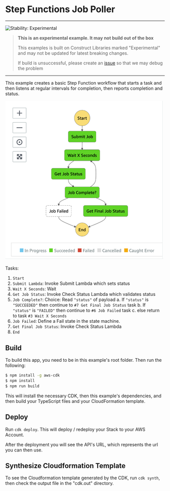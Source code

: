 # Step Functions Job Poller

<!--BEGIN STABILITY BANNER-->
---

![Stability: Experimental](https://img.shields.io/badge/stability-Experimental-important.svg?style=for-the-badge)

> **This is an experimental example. It may not build out of the box**
>
> This examples is built on Construct Libraries marked "Experimental" and may not be updated for latest breaking changes.
>
> If build is unsuccessful, please create an [issue](https://github.com/aws-samples/aws-cdk-examples/issues/new) so that we may debug the problem

---
<!--END STABILITY BANNER-->

This example creates a basic Step Function workflow that starts a task and then listens at regular intervals for completion, then reports completion and status.

<kbd>
<img src="./step-function-graph.png" width="500px" margin="auto" />
</kbd>

Tasks:

1. `Start`
2. `Submit Lambda`: Invoke Submit Lambda which sets status
3. `Wait X Seconds`: Wait
4. `Get Job Status`: Invoke Check Status Lambda which validates status
5. `Job Complete?`: Choice: Read `"status"` of payload
   a. If `"status"` is `"SUCCEEDED"` then continue to `#7 Get Final Job Status` task
   b. If `"status"` is `"FAILED"` then continue to `#6 Job Failed` task
   c. else return to task `#3 Wait X Seconds`
6. `Job Failed`: Define a Fail state in the state machine.
7. `Get Final Job Status`: Invoke Check Status Lambda
8. `End`

## Build

To build this app, you need to be in this example's root folder. Then run the following:

```bash
$ npm install -g aws-cdk
$ npm install
$ npm run build
```

This will install the necessary CDK, then this example's dependencies, and then build your TypeScript files and your CloudFormation template.

## Deploy

Run `cdk deploy`. This will deploy / redeploy your Stack to your AWS Account.

After the deployment you will see the API's URL, which represents the url you can then use.

## Synthesize Cloudformation Template

To see the Cloudformation template generated by the CDK, run `cdk synth`, then check the output file in the "cdk.out" directory.
